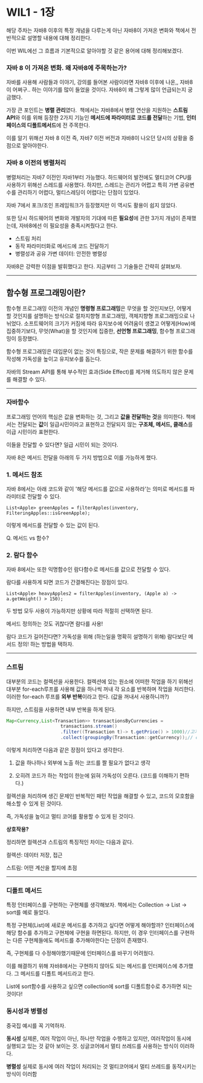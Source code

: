 # WIL1 - 1장

해당 주차는 자바8 이후의 특정 개념을 다루는게 아닌 자바8이 가져온 변화와 책에서 전반적으로 설명할 내용에 대해 정리한다.

이번 WIL에선 그 흐름과 기본적으로 알아야할 것 같은 용어에 대해 정리해보겠다.

### **자바 8 이 가져온 변화. 왜 자바8에 주목하는가?**

자바를 사용해 사람들과 이야기, 강의를 들어본 사람이라면 자바8 이후에 나온,, 자바8이 어쩌구.. 하는 이야기를 많이 들었을 것이다. 자바8이 왜 그렇게 많이 언급되는지 궁금했다.

가장 큰 포인트는 **병렬 관리**였다.  책에서는 자바8에서 병렬 연산을 지원하는 **스트림 API**와 이를 위해 등장한 2가지 기능인 **메서드에 파라미터로 코드를 전달**하는 기법, **인터페이스의 디폴트메서드**에 전 주목한다.

이를 알기 위해선 자바 8 이전 즉, 자바7 이전 버전과 자바8이 나오던 당시의 상황을 중점으로 알아야한다.

### **자바 8 이전의 병렬처리**

병렬처리는 자바7 이전인 자바1부터 가능했다. 하드웨어의 발전에도 멀티코어 CPU를 사용하기 위해선 스레드를 사용했다. 하지만, 스레드는 관리가 어렵고 특히 가변 공유변수를 관리하기 어렵다, 멀티스레딩이 어렵다는 단점이 있었다.

자바 7에서 포크/조인 프레임워크가 등장했지만 이 역시도 활용이 쉽지 않았다.

또한 당시 하드웨어의 변화와 개발자의 기대에 따른 **필요성**에 관한 3가지 개념이 존재했는데, 자바8에선 이 필요성을 충족시켜줬다고 한다.

- 스트림 처리
- 동작 파라미터화로 메서드에 코드 전달하기
- 병렬성과 공유 가변 데이터: 안전한 병렬성

자바8은 강력한 이점을 발휘했다고 한다. 지금부터 그 기술들은 간략히 살펴보자.

---

## **함수형 프로그래밍이란?**
함수형 프로그래밍 이전의 개념인 **명령형 프로그래밍**은 무엇을 할 것인지보단, 어떻게 할 것인지를 설명하는 방식으로 절차지향형 프로그래밍, 객체지향형 프로그래밍으로 나뉘었다. 소프트웨어의 크기가 커짐에 따라 유지보수에 어려움이 생겼고 어떻게(How)에 집중하기보다, 무엇(What)을 할 것인지에 집중한, **선언형 프로그래밍**, 함수형 프로그래밍이 등장했다.

함수형 프로그래밍은 대입문이 없는 것이 특징으로, 작은 문제를 해결하기 위한 함수를 작성해 가독성을 높이고 유지보수를 돕는다. 


자바의 Stream API를 통해 부수적인 효과(Side Effect)를 제거해 의도하지 않은 문제를 해결할 수 있다.

---

### **자바함수**

프로그래밍 언어의 핵심은 값을 변화하는 것, 그리고 **값을 전달하는 것**을 의미한다. 책에서는 전달되는 **값**이 일급시민이라고 표현하고 전달되지 않는 **구조체, 메서드, 클래스**를 이급 시민이라 표현한다.

이들을 전달할 수 있다면? 일급 시민이 되는 것이다.

자바 8은 메서드 전달을 아래의 두 가지 방법으로 이를 가능하게 했다.

### **1. 메서드 참조**

자바 8에서는 아래 코드와 같이 '해당 메서드를 값으로 사용하라'는 의미로 메서드를 파라미터로 전달할 수 있다.

`List<Apple> greenApples = filterApples(inventory, FilteringApples::isGreenApple);`

이렇게 메서드를 전달할 수 있는 값이 된다.

Q. 메서드 vs 함수?

### **2. 람다 함수**

자바 8에서는 또한 익명함수인 람다함수로 메서드를 값으로 전달할 수 있다.

람다를 사용하게 되면 코드가 간결해진다는 장점이 있다.

`List<Apple> heavyApples2 = filterApples(inventory, (Apple a) -> a.getWeight() > 150);`

두 방법 모두 사용이 가능하지만 상황에 따라 적절히 선택하면 된다.

메서드 정의하는 것도 귀찮다면 람다를 사용!

람다 코드가 길어진다면? 가독성을 위해 (하는일을 명확히 설명하기 위해) 람다보단 메서드 정의! 하는 방법을 택하자.

---

### **스트림**

대부분의 코드는 컬렉션을 사용한다. 컬렉션에 있는 원소에 어떠한 작업을 하기 위해선 대부분 for-each루프를 사용해 값을 하나씩 꺼내 각 요소를 반복하며 작업을 처리한다. 이러한 for-each 루프를 **외부 반복**이라고 한다. (값을 꺼내서 사용하니까?)

하지만, 스트림을 사용하면 내부 반복을 하게 된다.

```java
Map<Currency,List<Transaction>> transactionsByCurrencies =
					transactions.stream()
                    .filter((Transaction t)-> t.getPrice() > 1000)//고가의 트랜잭션 필터링
                    .collect(groupingBy(Transaction::getCurrency));// cur로 그룹화
```

이렇게 처리하면 다음과 같은 장점이 있다고 생각한다.

1. 값을 하나하나 외부에 노출 하는 코드를 짤 필요가 없다고 생각

2. 오히려 코드가 하는 작업이 한눈에 읽혀 가독성이 오른다. (코드를 이해하기 편하다.)

컬렉션을 처리하며 생긴 문제인 반복적인 패턴 작업을 해결할 수 있고, 코드의 모호함을 해소할 수 있게 된 것이다.

즉, 가독성을 높이고 멀티 코어를 활용할 수 있게 된 것이다.



**상호작용?**

정리하면 컬렉션과 스트림의 특징적인 차이는 다음과 같다.

컬렉션: 데이터 저장, 접근

스트림: 어떤 계산을 할지에 초점

---

### **디폴트 메서드**

특정 인터페이스를 구현하는 구현체를 생각해보자. 책에서는 Collection -> List -> sort를 예로 들었다.

특정 구현체(List)에 새로운 메서드를 추가하고 싶다면 어떻게 해야할까? 인터페이스에 해당 함수를 추가하고 구현체에 구현을 하면된다. 하지만, 이 경우 인터페이스를 구현하는 다른 구현체들에도 메서드를 추가해야한다는 단점이 존재했다.

즉, 구현체를 다 수정해야했기때문에 인터페이스를 바꾸기 어려웠다.

이를 해결하기 위해 자바8에서는 구현하지 않아도 되는 메서드를 인터페이스에 추가했다. 그 메서드를 디폴트 메서드라고 한다.

List에 sort함수를 사용하고 싶으면 collection에 sort를 디폴트함수로 추가하면 되는 것이다!


### **동시성과 병렬성**
중국집 예시를 꼭 기억하자.

**동시성** 실제론, 여러 작업이 아닌, 하나만 작업을 수행하고 있지만, 여러작업이 동시에 실행되고 있는 것 같아 보이는 것. 싱글코어에서 멀티 쓰레드를 사용하는 방식이 이러하다.

**병렬성** 실제로 동시에 여러 작업이 처리되는 것 멀티코어에서 멀티 쓰레드를 동작시키는 방식이 이러함